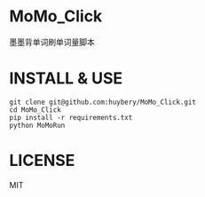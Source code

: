 # MoMo_Click
墨墨背单词刷单词量脚本

# INSTALL & USE
```
git clone git@github.com:huybery/MoMo_Click.git
cd MoMo_Click
pip install -r requirements.txt
python MoMoRun
```
# LICENSE
MIT